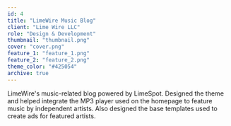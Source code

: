 ```yaml
---
id: 4
title: "LimeWire Music Blog"
client: "Lime Wire LLC"
role: "Design & Development"
thumbnail: "thumbnail.png"
cover: "cover.png"
feature_1: "feature_1.png"
feature_2: "feature_2.png"
theme_color: "#425054"
archive: true
---
```


LimeWire's music-related blog powered by LimeSpot. Designed the theme and helped integrate the MP3 player used on the homepage to feature music by independent artists. Also designed the base templates used to create ads for featured artists.
